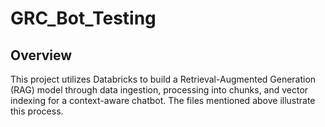 # GRC_Bot_Testing

## Overview 

This project utilizes Databricks to build a Retrieval-Augmented Generation (RAG) model through data ingestion, processing into chunks, and vector indexing for a context-aware chatbot. The files mentioned above illustrate this process.